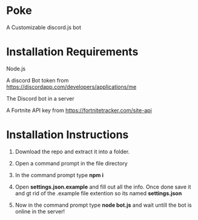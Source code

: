 # Poke
A Customizable discord.js bot 

# Installation Requirements
Node.js

A discord Bot token from https://discordapp.com/developers/applications/me

The Discord bot in a server

A Fortnite API key from https://fortnitetracker.com/site-api

# Installation Instructions
1. Download the repo and extract it into a folder.
2. Open a command prompt in the file directory 
3. In the command prompt type <b>npm i</b>
4. Open <b>settings.json.example</b> and fill out all the info. Once done save it and gt rid of the .example file extention so its named <b>settings.json</b>

5. Now in the command prompt type <b>node bot.js</b> and wait untill the bot is online in the server!
